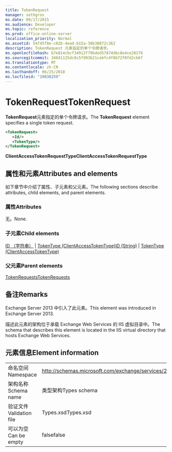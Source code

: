 ```yaml
---
title: TokenRequest
manager: sethgros
ms.date: 09/17/2015
ms.audience: Developer
ms.topic: reference
ms.prod: office-online-server
localization_priority: Normal
ms.assetid: 54f45f8e-c02b-4ead-b15a-38b30872c362
description: TokenRequest 元素指定的单个令牌请求。
ms.openlocfilehash: b7e814cbcf34912f79bded57874dbc8e4ce28176
ms.sourcegitcommit: 34041125dc8c5f993b21cebfc4f8b72f0fd2cb6f
ms.translationtype: MT
ms.contentlocale: zh-CN
ms.lasthandoff: 06/25/2018
ms.locfileid: "19838259"
---
```

# <a name="tokenrequest"></a><span data-ttu-id="6e42d-103">TokenRequest</span><span class="sxs-lookup"><span data-stu-id="6e42d-103">TokenRequest</span></span>

<span data-ttu-id="6e42d-104">**TokenRequest**元素指定的单个令牌请求。</span><span class="sxs-lookup"><span data-stu-id="6e42d-104">The **TokenRequest** element specifies a single token request.</span></span> 
  
```XML
<TokenRequest>
   <Id/>
   <TokenType/>
</TokenRequest>
```

 <span data-ttu-id="6e42d-105">**ClientAccessTokenRequestType**</span><span class="sxs-lookup"><span data-stu-id="6e42d-105">**ClientAccessTokenRequestType**</span></span>
## <a name="attributes-and-elements"></a><span data-ttu-id="6e42d-106">属性和元素</span><span class="sxs-lookup"><span data-stu-id="6e42d-106">Attributes and elements</span></span>

<span data-ttu-id="6e42d-107">如下章节中介绍了属性、子元素和父元素。</span><span class="sxs-lookup"><span data-stu-id="6e42d-107">The following sections describe attributes, child elements, and parent elements.</span></span>
  
### <a name="attributes"></a><span data-ttu-id="6e42d-108">属性</span><span class="sxs-lookup"><span data-stu-id="6e42d-108">Attributes</span></span>

<span data-ttu-id="6e42d-109">无。</span><span class="sxs-lookup"><span data-stu-id="6e42d-109">None.</span></span>
  
### <a name="child-elements"></a><span data-ttu-id="6e42d-110">子元素</span><span class="sxs-lookup"><span data-stu-id="6e42d-110">Child elements</span></span>

<span data-ttu-id="6e42d-111">[ID （字符串）](id-string.md) | [TokenType (ClientAccessTokenType)](tokentype-clientaccesstokentype.md)</span><span class="sxs-lookup"><span data-stu-id="6e42d-111">[ID (String)](id-string.md) | [TokenType (ClientAccessTokenType)](tokentype-clientaccesstokentype.md)</span></span>
  
### <a name="parent-elements"></a><span data-ttu-id="6e42d-112">父元素</span><span class="sxs-lookup"><span data-stu-id="6e42d-112">Parent elements</span></span>

[<span data-ttu-id="6e42d-113">TokenRequests</span><span class="sxs-lookup"><span data-stu-id="6e42d-113">TokenRequests</span></span>](tokenrequests.md)
  
## <a name="remarks"></a><span data-ttu-id="6e42d-114">备注</span><span class="sxs-lookup"><span data-stu-id="6e42d-114">Remarks</span></span>

<span data-ttu-id="6e42d-115">Exchange Server 2013 中引入了此元素。</span><span class="sxs-lookup"><span data-stu-id="6e42d-115">This element was introduced in Exchange Server 2013.</span></span>
  
<span data-ttu-id="6e42d-116">描述此元素的架构位于承载 Exchange Web Services 的 IIS 虚拟目录中。</span><span class="sxs-lookup"><span data-stu-id="6e42d-116">The schema that describes this element is located in the IIS virtual directory that hosts Exchange Web Services.</span></span>
  
## <a name="element-information"></a><span data-ttu-id="6e42d-117">元素信息</span><span class="sxs-lookup"><span data-stu-id="6e42d-117">Element information</span></span>

|||
|:-----|:-----|
|<span data-ttu-id="6e42d-118">命名空间</span><span class="sxs-lookup"><span data-stu-id="6e42d-118">Namespace</span></span>  <br/> |http://schemas.microsoft.com/exchange/services/2006/types  <br/> |
|<span data-ttu-id="6e42d-119">架构名称</span><span class="sxs-lookup"><span data-stu-id="6e42d-119">Schema name</span></span>  <br/> |<span data-ttu-id="6e42d-120">类型架构</span><span class="sxs-lookup"><span data-stu-id="6e42d-120">Types schema</span></span>  <br/> |
|<span data-ttu-id="6e42d-121">验证文件</span><span class="sxs-lookup"><span data-stu-id="6e42d-121">Validation file</span></span>  <br/> |<span data-ttu-id="6e42d-122">Types.xsd</span><span class="sxs-lookup"><span data-stu-id="6e42d-122">Types.xsd</span></span>  <br/> |
|<span data-ttu-id="6e42d-123">可以为空</span><span class="sxs-lookup"><span data-stu-id="6e42d-123">Can be empty</span></span>  <br/> |<span data-ttu-id="6e42d-124">false</span><span class="sxs-lookup"><span data-stu-id="6e42d-124">false</span></span>  <br/> |
   

